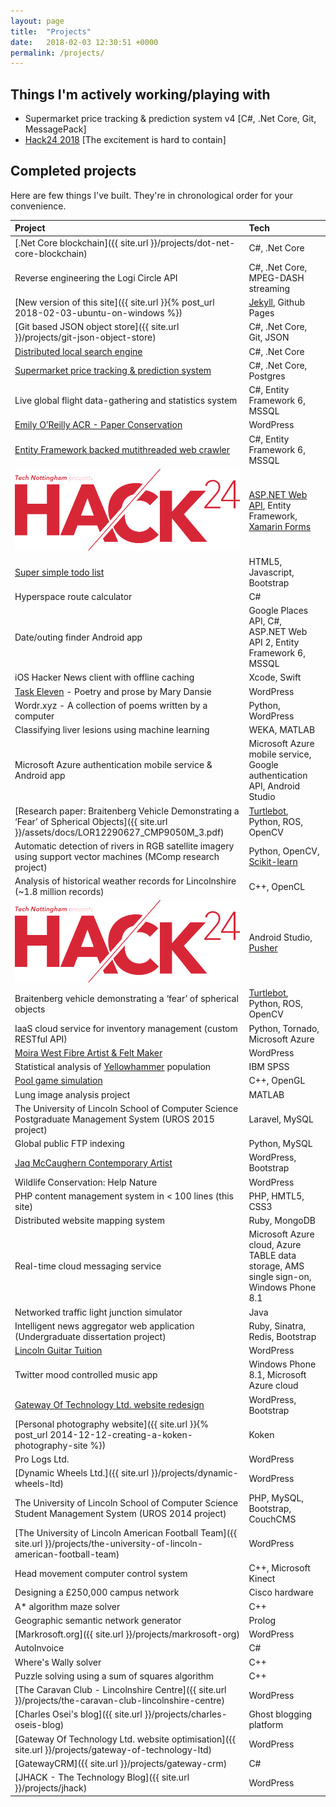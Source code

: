 ```yaml
---
layout: page
title:  "Projects"
date:   2018-02-03 12:30:51 +0000
permalink: /projects/
---
```

## Things I'm actively working/playing with

* Supermarket price tracking & prediction system v4 [C#, .Net Core, Git, MessagePack]
* [Hack24 2018](http://www.hack24.co.uk) [The excitement is hard to contain]

## Completed projects

Here are few things I've built. They're in chronological order for your convenience.

|Project|Tech|
|:---|:---|
|[.Net Core blockchain]({{ site.url }}/projects/dot-net-core-blockchain)|C#, .Net Core|
|Reverse engineering the Logi Circle API|C#, .Net Core, MPEG-DASH streaming|
|[New version of this site]({{ site.url }}{% post_url 2018-02-03-ubuntu-on-windows %})|[Jekyll](https://jekyllrb.com/), Github Pages|
|[Git based JSON object store]({{ site.url }}/projects/git-json-object-store)|C#, .Net Core, Git, JSON|
|[Distributed local search engine](https://github.com/jamie-lord/LSE)|C#, .Net Core|
|[Supermarket price tracking & prediction system](https://jamie-lord.github.io/PriceWatcher/)|C#, .Net Core, Postgres|
|Live global flight data-gathering and statistics system|C#, Entity Framework 6, MSSQL|
|[Emily O’Reilly ACR - Paper Conservation](http://emilyoreilly.co.uk/)|WordPress|
|[Entity Framework backed mutithreaded web crawler](https://github.com/jamie-lord/Spindel)|C#, Entity Framework 6, MSSQL|
|[![HACK24](/assets/img/hack24_logo.png)](http://www.hack24.co.uk)|[ASP.NET Web API](https://github.com/jamie-lord/fake-news-api), Entity Framework, [Xamarin Forms](https://github.com/ngokani/FakeNews)|
|[Super simple todo list](https://github.com/jamie-lord/todo)|HTML5, Javascript, Bootstrap|
|Hyperspace route calculator|C#|
|Date/outing finder Android app|Google Places API, C#, ASP.NET Web API 2, Entity Framework 6, MSSQL|
|iOS Hacker News client with offline caching|Xcode, Swift|
|[Task Eleven](http://marydansie.com) - Poetry and prose by Mary Dansie|WordPress|
|Wordr.xyz - A collection of poems written by a computer|Python, WordPress|
|Classifying liver lesions using machine learning|WEKA, MATLAB|
|Microsoft Azure authentication mobile service & Android app|Microsoft Azure mobile service, Google authentication API, Android Studio|
|[Research paper: Braitenberg Vehicle Demonstrating a ‘Fear’ of Spherical Objects]({{ site.url }}/assets/docs/LOR12290627_CMP9050M_3.pdf)|[Turtlebot](http://www.turtlebot.com/), Python, ROS, OpenCV|
|Automatic detection of rivers in RGB satellite imagery using support vector machines (MComp research project)|Python, OpenCV, [Scikit-learn](http://scikit-learn.org/stable/)|
|Analysis of historical weather records for Lincolnshire (~1.8 million records)|C++, OpenCL|
|[![HACK24](/assets/img/hack24_logo.png)](http://www.hack24.co.uk)|Android Studio, [Pusher](https://pusher.com/)|
|Braitenberg vehicle demonstrating a ‘fear’ of spherical objects|[Turtlebot](http://www.turtlebot.com/), Python, ROS, OpenCV|
|IaaS cloud service for inventory management (custom RESTful API)|Python, Tornado, Microsoft Azure|
|[Moira West Fibre Artist & Felt Maker](http://www.moirawestfelt.com/)|WordPress|
|Statistical analysis of [Yellowhammer](https://en.wikipedia.org/wiki/Yellowhammer) population|IBM SPSS|
|[Pool game simulation](https://github.com/jamie-lord/CMP9133M-assessment-1)|C++, OpenGL|
|Lung image analysis project|MATLAB|
|The University of Lincoln School of Computer Science Postgraduate Management System (UROS 2015 project)|Laravel, MySQL|
|Global public FTP indexing|Python, MySQL|
|[Jaq McCaughern Contemporary Artist](http://jaqmccaughern.com/)|WordPress, Bootstrap|
|Wildlife Conservation: Help Nature|WordPress|
|PHP content management system in < 100 lines (this site)|PHP, HMTL5, CSS3|
|Distributed website mapping system|Ruby, MongoDB|
|Real-time cloud messaging service|Microsoft Azure cloud, Azure TABLE data storage, AMS single sign-on, Windows Phone 8.1|
|Networked traffic light junction simulator|Java|
|Intelligent news aggregator web application (Undergraduate dissertation project)|Ruby, Sinatra, Redis, Bootstrap|
|[Lincoln Guitar Tuition](http://lincolnguitartuition.uk/)|WordPress|
|Twitter mood controlled music app|Windows Phone 8.1, Microsoft Azure cloud|
|[Gateway Of Technology Ltd. website redesign](http://gotltd.co.uk/)|WordPress, Bootstrap|
|[Personal photography website]({{ site.url }}{% post_url 2014-12-12-creating-a-koken-photography-site %})|Koken|
|Pro Logs Ltd.|WordPress|
|[Dynamic Wheels Ltd.]({{ site.url }}/projects/dynamic-wheels-ltd)|WordPress|
|The University of Lincoln School of Computer Science Student Management System (UROS 2014 project)|PHP, MySQL, Bootstrap, CouchCMS|
|[The University of Lincoln American Football Team]({{ site.url }}/projects/the-university-of-lincoln-american-football-team)|WordPress|
|Head movement computer control system|C++, Microsoft Kinect|
|Designing a £250,000 campus network|Cisco hardware|
|A* algorithm maze solver|C++|
|Geographic semantic network generator|Prolog|
|[Markrosoft.org]({{ site.url }}/projects/markrosoft-org)|WordPress|
|AutoInvoice|C#|
|Where's Wally solver|C++|
|Puzzle solving using a sum of squares algorithm|C++|
|[The Caravan Club - Lincolnshire Centre]({{ site.url }}/projects/the-caravan-club-lincolnshire-centre)|WordPress|
|[Charles Osei's blog]({{ site.url }}/projects/charles-oseis-blog)|Ghost blogging platform|
|[Gateway Of Technology Ltd. website optimisation]({{ site.url }}/projects/gateway-of-technology-ltd)|WordPress|
|[GatewayCRM]({{ site.url }}/projects/gateway-crm)|C#|
|[JHACK - The Technology Blog]({{ site.url }}/projects/jhack)|WordPress|